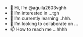 - 👋 Hi, I’m @aguila2603vghh
- 👀 I’m interested in ...tgh
- 🌱 I’m currently learning ..hhh.
- 💞️ I’m looking to collaborate on ...
- 📫 How to reach me ...hhhh

<!---
aguila2603/aguila2603 is a ✨ special ✨ repository because its `README.md` (this file) appears on your GitHub profile.
You can click the Preview link to take a look at your changes.
--->
